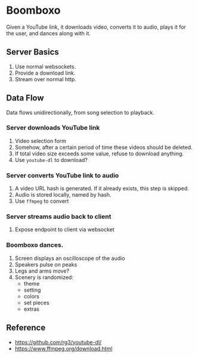# Boomboxo

Given a YouTube link, it downloads video, converts it to audio, plays it for the
user, and dances along with it.

## Server Basics

1. Use normal websockets.
1. Provide a download link.
1. Stream over normal http.

## Data Flow

Data flows unidirectionally, from song selection to playback.

### Server downloads YouTube link

1. Video selection form
1. Somehow, after a certain period of time these videos should be deleted.
1. If total video size exceeds some value, refuse to download anything.
1. Use `youtube-dl` to download?

### Server converts YouTube link to audio

1. A video URL hash is generated. If it already exists, this step is skipped.
1. Audio is stored locally, named by hash.
1. Use `ffmpeg` to convert

### Server streams audio back to client

1. Expose endpoint to client via websocket

### Boomboxo dances.

1. Screen displays an oscilloscope of the audio
1. Speakers pulse on peaks
1. Legs and arms move?
1. Scenery is randomized:
    * theme
    * setting
    * colors
    * set pieces
    * extras

## Reference
* https://github.com/rg3/youtube-dl/
* https://www.ffmpeg.org/download.html
